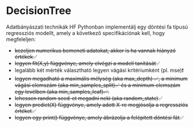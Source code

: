 # DecisionTree
Adatbányászati technikák HF
Pythonban implementálj egy döntési fa típusú regressziós modellt, amely a következő specifikációnak kell, hogy megfeleljen:

<ul>
<li><s>kezeljen numerikus bemeneti adatokat, akkor is ha vannak hiányzó értékek</s>✅</li>
<li><s>legyen fit(X,y) függvénye, amely elvégzi a modell tanítását</s>✅</li>
<li>legalább két mérték választható legyen vágási kritériumként (pl. mse)❗️</li>
<li><s>legyen megadható a maximális mélység (aka max_depth) ✅, a minimum vágási elemszám (aka min_samples_split)✅ és a minimum elemszám egy levélben (aka min_samples_leaf)✅.</s></li>
<li><s>lehessen random seed-et megadni neki (aka random_state)</s>✅</li>
<li><s>legyen predict(X) függvénye, amely adott X-re megjósolja a regressziós értéket</s>✅</li>
<li><s>legyen egy print() függvénye, amely ábrázolja a felépített döntési fát</s>✅</li>
 </ul>
